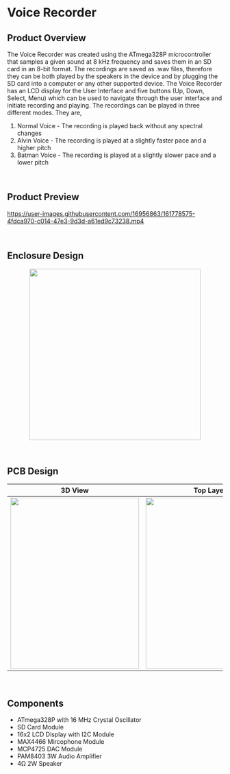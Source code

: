 # Voice Recorder

## Product Overview

The Voice Recorder was created using the ATmega328P microcontroller that samples a given sound at 8 kHz frequency and saves them in an SD card in an 8-bit format. The recordings are saved as .wav files, therefore they can be both played by the speakers in the device and by plugging the SD card into a computer or any other supported device. The Voice Recorder has an LCD display for the User Interface and five buttons (Up, Down, Select, Menu) which can be used to navigate through the user interface and initiate recording and playing. The recordings can be played in three different modes. They are,
 
1) Normal Voice - The recording is played back without any spectral changes
2) Alvin Voice - The recording is played at a slightly faster pace and a higher pitch
3) Batman Voice - The recording is played at a slightly slower pace and a lower pitch

<br>

## Product Preview
https://user-images.githubusercontent.com/16956863/161778575-4fdca970-c014-47e3-9d3d-a61ed9c73238.mp4

<br>

## Enclosure Design
<p align="center"><img src="https://user-images.githubusercontent.com/16956863/161778129-7fa4e17f-045b-482a-8bf0-313dc95e12c8.jpeg" width="400" height="400"></p>

<br>

## PCB Design

3D View                    |  Top Layer                | Bottom Layer
:-------------------------:|:-------------------------:|:-------------------------:
<img src="https://user-images.githubusercontent.com/16956863/161779993-4e135e68-3457-47ec-bc12-ed7463440c4b.jpeg" width="300" height="400"> | <img src="https://user-images.githubusercontent.com/16956863/161780456-ea9fc618-a690-4cb2-9c5e-99c8b7a0171b.jpeg" width="300" height="400"> | <img src="https://user-images.githubusercontent.com/16956863/161780442-40b11708-466f-4270-989b-b988bc75d7ac.jpeg" width="300" height="400">

<br>

## Components

- ATmega328P with 16 MHz Crystal Oscillator
- SD Card Module
- 16x2 LCD Display with I2C Module
- MAX4466 Mircophone Module
- MCP4725 DAC Module
- PAM8403 3W Audio Amplifier
- 4Ω 2W Speaker


